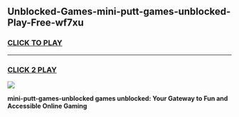 
## Unblocked-Games-mini-putt-games-unblocked-Play-Free-wf7xu
<h3>
<a href="https://premium76.site?title=mini-putt-games-unblocked&ref=15A">CLICK TO PLAY</a></h3>
<hr>

<h3>
<a href="https://premium76.site?title=mini-putt-games-unblocked&ref=15A">CLICK 2 PLAY</a>
  
</h3>

<a href="https://premium76.site?title=mini-putt-games-unblocked&ref=15A"><img src="https://clearcache.store/games.png"></a>


**mini-putt-games-unblocked games unblocked: Your Gateway to Fun and Accessible Online Gaming**

